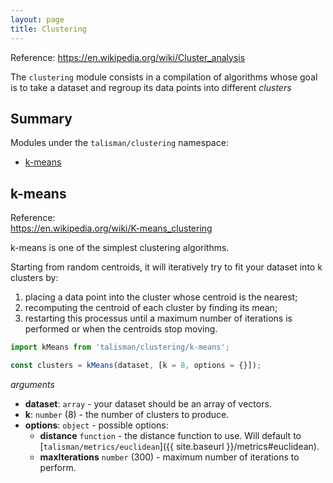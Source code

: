 ```yaml
---
layout: page
title: Clustering
---
```


<span class="marginnote">
  Reference: <a href="https://en.wikipedia.org/wiki/Cluster_analysis">https://en.wikipedia.org/wiki/Cluster_analysis</a>
</span>

The `clustering` module consists in a compilation of algorithms whose goal is to take a dataset and regroup its data points into different *clusters*

## Summary

Modules under the `talisman/clustering` namespace:

* [k-means](#k-means)

<h2 id="k-means">k-means</h2>

<span class="marginnote">
  Reference:<br><a href="https://en.wikipedia.org/wiki/K-means_clustering">https://en.wikipedia.org/wiki/K-means_clustering</a>
</span>

k-means is one of the simplest clustering algorithms.

Starting from random centroids, it will iteratively try to fit your dataset into k clusters by:

1. placing a data point into the cluster whose centroid is the nearest;
2. recomputing the centroid of each cluster by finding its mean;
3. restarting this processus until a maximum number of iterations is performed or when the centroids stop moving.

```js
import kMeans from 'talisman/clustering/k-means';

const clusters = kMeans(dataset, [k = 8, options = {}]);
```

*arguments*

* **dataset**: <code class="type">array</code> - your dataset should be an array of vectors.
* **k**: <code class="type">number</code> (8) - the number of clusters to produce.
* **options**: <code class="type">object</code> - possible options:
  * **distance** <code class="type">function</code> - the distance function to use. Will default to [`talisman/metrics/euclidean`]({{ site.baseurl }}/metrics#euclidean).
  * **maxIterations** <code class="type">number</code> (300) - maximum number of iterations to perform.
